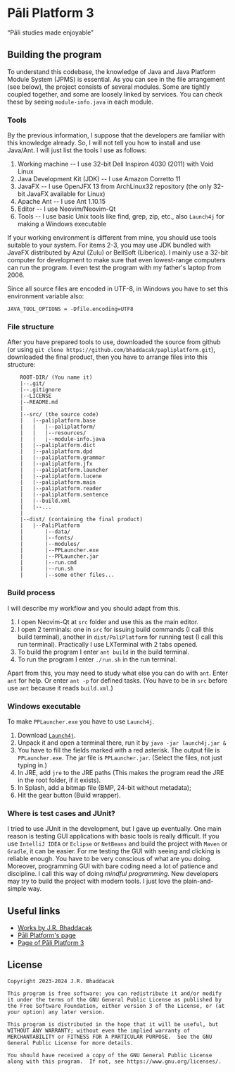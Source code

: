 # Pāli Platform 3
“Pāli studies made enjoyable”

## Building the program
To understand this codebase, the knowledge of Java and Java Platform Module System (JPMS) is essential. As you can see in the file arrangement (see below), the project consists of several modules. Some are tightly coupled together, and some are loosely linked by services. You can check these by seeing `module-info.java` in each module.

### Tools
By the previous information, I suppose that the developers are familiar with this knowledge already. So, I will not tell you how to install and use Java/Ant. I will just list the tools I use as follows:

1. Working machine -- I use 32-bit Dell Inspiron 4030 (2011) with Void Linux
2. Java Development Kit (JDK) -- I use Amazon Corretto 11
3. JavaFX -- I use OpenJFX 13 from ArchLinux32 repository (the only 32-bit JavaFX available for Linux)
4. Apache Ant -- I use Ant 1.10.15
5. Editor -- I use Neovim/Neovim-Qt
6. Tools -- I use basic Unix tools like find, grep, zip, etc., also `Launch4j` for making a Windows executable

If your working environment is different from mine, you should use tools suitable to your system. For items 2-3, you may use JDK bundled with JavaFX distributed by Azul (Zulu) or BellSoft (Liberica). I mainly use a 32-bit computer for development to make sure that even lowest-range computers can run the program. I even test the program with my father's laptop from 2006.

Since all source files are encoded in UTF-8, in Windows you have to set this environment variable also:

```
JAVA_TOOL_OPTIONS = -Dfile.encoding=UTF8
```

### File structure
After you have prepared tools to use, downloaded the source from github (or using `git clone https://github.com/bhaddacak/papliplatform.git`), downloaded the final product, then you have to arrange files into this structure:

```
	ROOT-DIR/ (You name it)
	|--.git/
	|--.gitignore
    |--LICENSE
    |--README.md
	|
	|--src/ (the source code)
	|   |--paliplatform.base
	|   |   |--paliplatform/
	|   |   |--resources/
	|   |   |--module-info.java
	|   |--paliplatform.dict
	|   |--paliplatform.dpd
	|   |--paliplatform.grammar
	|   |--paliplatform.jfx
	|   |--paliplatform.launcher
	|   |--paliplatform.lucene
	|   |--paliplatform.main
	|   |--paliplatform.reader
	|   |--paliplatform.sentence
	|   |--build.xml
	|   |--...
	|
	|--dist/ (containing the final product)
	|   |--PaliPlatform
	|       |--data/
	|       |--fonts/
	|       |--modules/
	|       |--PPLauncher.exe
	|       |--PPLauncher.jar
	|       |--run.cmd
	|       |--run.sh
	|       |--some other files...
```

### Build process
I will describe my workflow and you should adapt from this.

1. I open Neovim-Qt at `src` folder and use this as the main editor.
2. I open 2 terminals: one in `src` for issuing build commands (I call this build terminal), another in `dist/PaliPlatform` for running test (I call this run terminal). Practically I use LXTerminal with 2 tabs opened.
3. To build the program I enter `ant build` in the build terminal.
4. To run the program I enter `./run.sh` in the run terminal.

Apart from this, you may need to study what else you can do with `ant`. Enter `ant` for help. Or enter `ant -p` for defined tasks. (You have to be in `src` before use `ant` because it reads `build.xml`.)

### Windows executable
To make `PPLauncher.exe` you have to use `Launch4j`.

1. Download [`Launch4j`](http://launch4j.sourceforge.net).
2. Unpack it and open a terminal there, run it by `java -jar launch4j.jar &`
3. You have to fill the fields marked with a red asterisk. The output file is `PPLauncher.exe`. The jar file is `PPLauncher.jar`. (Select the files, not just typing in.)
4. In JRE, add `jre` to the JRE paths (This makes the program read the JRE in the root folder, if it exists).
5. In Splash, add a bitmap file (BMP, 24-bit without metadata);
6. Hit the gear button (Build wrapper).

### Where is test cases and JUnit?
I tried to use JUnit in the development, but I gave up eventually. One main reason is testing GUI applications with basic tools is really difficult. If you use `IntelliJ IDEA` or `Eclipse` or `NetBeans` and build the project with `Maven` or `Gradle`, it can be easier. For me testing the GUI with seeing and clicking is reliable enough. You have to be very conscious of what are you doing. Moreover, programming GUI with bare coding need a lot of patience and discipline. I call this way of doing *mindful programming*. New developers may try to build the project with modern tools. I just love the plain-and-simple way.

## Useful links
- [Works by J.R. Bhaddacak](https://bhaddacak.github.io)
- [Pāli Platform's page](https://bhaddacak.github.io/paliplatform)
- [Page of Pāli Platform 3](https://bhaddacak.github.io/platform3)

## License
```
Copyright 2023-2024 J.R. Bhaddacak

This program is free software: you can redistribute it and/or modify
it under the terms of the GNU General Public License as published by
the Free Software Foundation, either version 3 of the License, or (at
your option) any later version.

This program is distributed in the hope that it will be useful, but
WITHOUT ANY WARRANTY; without even the implied warranty of
MERCHANTABILITY or FITNESS FOR A PARTICULAR PURPOSE.  See the GNU
General Public License for more details.

You should have received a copy of the GNU General Public License
along with this program.  If not, see https://www.gnu.org/licenses/.
```

